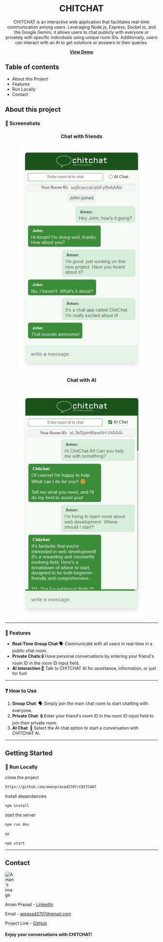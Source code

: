 <div align='center'>
<h1>CHITCHAT</h1>
<p>CHITCHAT is an interactive web application that facilitates real-time communication among users. Leveraging Node.js, Express, Socket.io, and the Google Gemini, it allows users to chat publicly with everyone or privately with specific individuals using unique room IDs. Additionally, users can interact with an AI to get solutions or answers to their queries.</p>

**<a href= "https://chitchat.railway.app">View Demo</a>**

</div>

## Table of contents

- About this Project
- Features
- Run Locally
- Contact

## About this project
### 📸 Screenshots

<div align='center'>

<h3>Chat with friends</h3>

![user chat](./Screenshots/user-chat.jpg)

<h3>Chat with AI</h3>

![user chat](./Screenshots/AI-chat.jpg)

</div>

---
### 🎯 Features
- **Real-Time Group Chat**:🗣️ Communicate with all users in real-time in a public chat room.
- **Private Chats**:🔒 Have personal conversations by entering your friend's room ID in the room ID input field.
- **AI Interaction**:🤖 Talk to CHITCHAT AI for assistance, information, or just for fun!
---

### ❓ How to Use

1. **Group Chat**: 🗣️  Simply join the main chat room to start chatting with everyone.
2. **Private Chat**: 🔒 Enter your friend's room ID in the room ID input field to join their private room.
3. **AI Chat**: 🤖 Select the AI chat option to start a conversation with CHITCHAT AI.
---


## Getting Started

### 🏃 Run Locally
clone the project
```bash
https://github.com/amanprasad2707/CHITCHAT
```
Install dependencies
```bash
npm install
```
start the server
```bash
npm run dev
```
or
```bash
npm start
```
---

## Contact
<div style="width: 30px;">
  <img src="https://avatars.githubusercontent.com/u/121761736?v=4" alt="Aman's image" width="100px">
</div>


Aman Prasad - [LinkedIn](https://www.linkedin.com/in/amanprasad2707/)

Email - aprasad2707@gmail.com

Project Link - [GitHub](https://github.com/amanprasad2707/chitchat)

#### Enjoy your conversations with CHITCHAT!